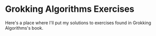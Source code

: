 # Grokking Algorithms Exercises

Here's a place where I'll put my solutions to exercises found in Grokking Algorithms's book.
